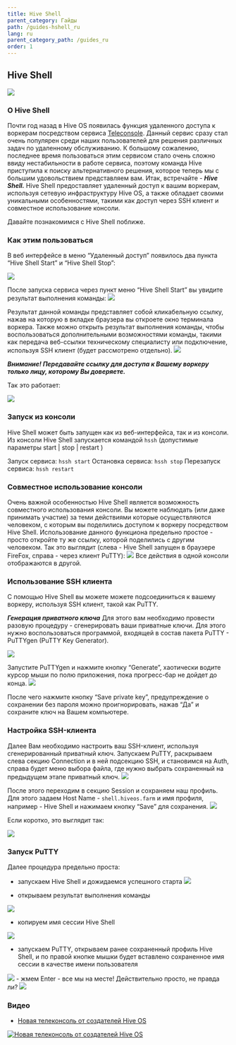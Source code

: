 ```yaml
---
title: Hive Shell
parent_category: Гайды
path: /guides-hshell_ru
lang: ru
parent_category_path: /guides_ru
order: 1
---
```


## Hive Shell
<img src="https://forum.hiveos.farm/uploads/default/original/2X/8/8580c113d2e085d26be948283c7922532a00d90f.png">

### О Hive Shell
Почти год назад в Hive OS появилась функция удаленного доступа к воркерам посредством сервиса [Teleconsole](https://forum.hiveos.farm/t/teleconsole/3968). Данный сервис сразу стал очень популярен среди наших пользователей для решения различных задач по удаленному обслуживанию.
К большому сожалению, последнее время пользоваться этим сервисом стало очень сложно ввиду нестабильности в работе сервиса, поэтому команда Hive приступила к поиску альтернативного решения, которое теперь мы с большим удовольствием представляем вам.
Итак, встречайте - ***Hive Shell.***
Hive Shell предоставляет удаленный доступ к вашим воркерам, используя сетевую инфраструктуру Hive OS, а также обладает своими уникальными особенностями, такими как доступ через SSH клиент и совместное использование консоли.

Давайте познакомимся с Hive Shell поближе.

### Как этим пользоваться
В веб интерфейсе в меню “Удаленный доступ” появилось два пункта “Hive Shell Start” и “Hive Shell Stop”:

<img src="https://forum.hiveos.farm/uploads/default/original/2X/2/2718fd40aee03d149d85bb58d3bb32d7e71b79d4.png">

После запуска сервиса через пункт меню “Hive Shell Start” вы увидите результат выполнения команды: <img src="https://forum.hiveos.farm/uploads/default/original/2X/f/fa02eab197103fe96142da745133262e42ea8844.png">

Результат данной команды представляет собой кликабельную ссылку, нажав на которую в вкладке браузера вы откроете окно терминала воркера.
Также можно открыть результат выполнения команды, чтобы воспользоваться дополнительными возможностями команды, такими как передача веб-ссылки техническому специалисту или подключение, используя SSH клиент (будет рассмотрено отдельно).
<img src="https://forum.hiveos.farm/uploads/default/original/2X/5/5fa0229f1f913ce1f8267534c34a99922af1a5ee.png">

***Внимание! Передавайте ссылку для доступа к Вашему воркеру только лицу, которому Вы доверяете.***

Так это работает:

<img src="https://forum.hiveos.farm/uploads/default/original/2X/d/dc515fb26c34a078bd34436a3415bdf6fe646695.gif">

### Запуск из консоли
Hive Shell может быть запущен как из веб-интерфейса, так и из консоли. Из консоли Hive Shell запускается командой `hssh` (допустимые параметры start | stop | restart )

Запуск сервиса: `hssh start`
Остановка сервиса: `hssh stop`
Перезапуск сервиса: `hssh restart`

### Совместное использование консоли
Очень важной особенностью Hive Shell является возможность совместного использования консоли. Вы можете наблюдать (или даже принимать участие) за теми действиями которые осуществляются человеком, с которым вы поделились доступом к воркеру посредством Hive Shell.
Использование данного функциона предельно простое - просто откройте ту же ссылку, которой поделились с другим человеком.
Так это выглядит (слева - Hive Shell запущен в браузере FireFox, справа - через клиент PuTTY):
<img src="https://forum.hiveos.farm/uploads/default/optimized/2X/f/f57bd44c479d05d15743b8a57cd92c30a8b83f69_2_690x313.gif">
Все действия в одной консоли отображаются в другой.

### Использование SSH клиента
С помощью Hive Shell вы можете можете подсоединиться к вашему воркеру, используя SSH клиент, такой как PuTTY.

***Генерация приватного ключа***
Для этого вам необходимо провести разовую процедуру - сгенерировать ваши приватные ключи. Для этого нужно воспользоваться программой, входящей в состав пакета PuTTY - PuTTYgen (PuTTY Key Generator).

<img src="https://forum.hiveos.farm/uploads/default/original/2X/c/cd4859a8da5bbf8bf77723734fc1e203f6bbc14e.png">

Запустите PuTTYgen и нажмите кнопку “Generate”, хаотически водите курсор мыши по полю приложения, пока прогресс-бар не дойдет до конца.
<img src="https://forum.hiveos.farm/uploads/default/original/2X/4/488a4e137f3448711ba495bfcaef8ef8fef01374.gif">

После чего нажмите кнопку “Save private key”, предупреждение о сохранении без пароля можно проигнорировать, нажав “Да” и сохраните ключ на Вашем компьютере.

### Настройка SSH-клиента
Далее Вам необходимо настроить ваш SSH-клиент, используя сгенерированный приватный ключ.
Запускаем PuTTY, раскрываем слева секцию Connection и в ней подсекцию SSH, и становимся на Auth, справа будет меню выбора файла, где нужно выбрать сохраненный на предыдущем этапе приватный ключ.
<img src="https://forum.hiveos.farm/uploads/default/original/2X/7/79ab92e1bf5e4bec5ea1a7b2edfec51f5ff560c5.png">

После этого переходим в секцию Session и сохраняем наш профиль. Для этого задаем Host Name - `shell.hiveos.farm` и имя профиля, например - Hive Shell и нажимаем кнопку “Save” для сохранения.
<img src="https://forum.hiveos.farm/uploads/default/original/2X/c/c2d497fea2e00d1d5ffd564d7b88c265d15e553e.png">

Если коротко, это выглядит так:

<img src="https://i.imgur.com/ws4vmZu.gif">

### Запуск PuTTY
Далее процедура предельно проста:
- запускаем Hive Shell и дожидаемся успешного старта <img src="https://forum.hiveos.farm/uploads/default/original/2X/f/fa02eab197103fe96142da745133262e42ea8844.png">

- открываем результат выполнения команды
<img src="https://forum.hiveos.farm/uploads/default/original/2X/3/315f51cc76b82b56a142c1cb79189e551d2beb4d.png">

- копируем имя сессии Hive Shell
<img src="https://forum.hiveos.farm/uploads/default/original/2X/9/9fadda648e24a57709fc8aa51d35504385f8caa0.png">

- запускаем PuTTY, открываем ранее сохраненный профиль Hive Shell, и по правой кнопке мышки будет вставлено сохраненное имя сессии в качестве имени пользователя
<img src="https://forum.hiveos.farm/uploads/default/original/2X/4/40919285c83918465ff126f5a87c0641043c4788.png">
- жмем Enter
- все мы на месте! Действительно просто, не правда ли?
<img src="https://forum.hiveos.farm/uploads/default/original/2X/0/05a5d4e929357b43263cb5db2f57a0df83ae7a11.png">

### Видео

- <a href="https://youtu.be/GgcFNKQvwDA">Новая телеконсоль от создателей Hive OS</a>

<a href="http://www.youtube.com/watch?feature=player_embedded&v=GgcFNKQvwDA
" target="_blank"><img src="http://img.youtube.com/vi/GgcFNKQvwDA/0.jpg"
alt="Новая телеконсоль от создателей Hive OS"></a>
